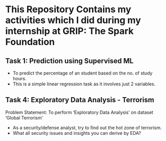 # This Repository Contains my activities which I did during my internship at GRIP: The Spark Foundation
## Task 1: Prediction using Supervised ML
- To predict the percentage of an student based on the no. of study hours.
- This is a simple linear regression task as it involves just 2 variables.

## Task 4: Exploratory Data Analysis - Terrorism
Problem Statement: To perform ‘Exploratory Data Analysis’ on dataset ‘Global Terrorism’
- As a security/defense analyst, try to find out the hot zone of terrorism.
- What all security issues and insights you can derive by EDA?

